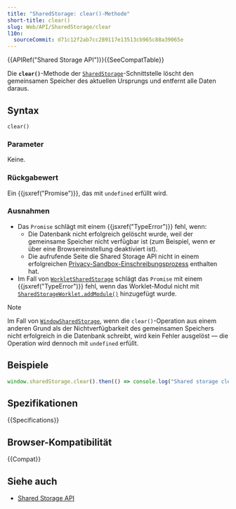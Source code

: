 ```yaml
---
title: "SharedStorage: clear()-Methode"
short-title: clear()
slug: Web/API/SharedStorage/clear
l10n:
  sourceCommit: d71c12f2ab7cc289117e13513cb965c88a39065e
---
```


{{APIRef("Shared Storage API")}}{{SeeCompatTable}}

Die **`clear()`**-Methode der [`SharedStorage`](/de/docs/Web/API/SharedStorage)-Schnittstelle löscht den gemeinsamen Speicher des aktuellen Ursprungs und entfernt alle Daten daraus.

## Syntax

```js-nolint
clear()
```

### Parameter

Keine.

### Rückgabewert

Ein {{jsxref("Promise")}}, das mit `undefined` erfüllt wird.

### Ausnahmen

- Das `Promise` schlägt mit einem {{jsxref("TypeError")}} fehl, wenn:
  - Die Datenbank nicht erfolgreich gelöscht wurde, weil der gemeinsame Speicher nicht verfügbar ist (zum Beispiel, wenn er über eine Browsereinstellung deaktiviert ist).
  - Die aufrufende Seite die Shared Storage API nicht in einem erfolgreichen [Privacy-Sandbox-Einschreibungsprozess](/de/docs/Web/Privacy/Guides/Privacy_sandbox/Enrollment) enthalten hat.
- Im Fall von [`WorkletSharedStorage`](/de/docs/Web/API/WorkletSharedStorage) schlägt das `Promise` mit einem {{jsxref("TypeError")}} fehl, wenn das Worklet-Modul nicht mit [`SharedStorageWorklet.addModule()`](/de/docs/Web/API/Worklet/addModule) hinzugefügt wurde.

> [!NOTE]
> Im Fall von [`WindowSharedStorage`](/de/docs/Web/API/WindowSharedStorage), wenn die `clear()`-Operation aus einem anderen Grund als der Nichtverfügbarkeit des gemeinsamen Speichers nicht erfolgreich in die Datenbank schreibt, wird kein Fehler ausgelöst — die Operation wird dennoch mit `undefined` erfüllt.

## Beispiele

```js
window.sharedStorage.clear().then(() => console.log("Shared storage cleared"));
```

## Spezifikationen

{{Specifications}}

## Browser-Kompatibilität

{{Compat}}

## Siehe auch

- [Shared Storage API](/de/docs/Web/API/Shared_Storage_API)
